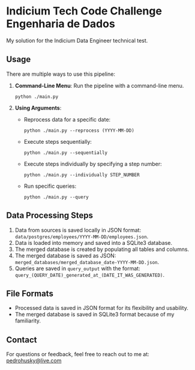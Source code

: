 # Indicium Tech Code Challenge Engenharia de Dados

My solution for the Indicium Data Engineer technical test.

## Usage

There are multiple ways to use this pipeline:

1. **Command-Line Menu**: Run the pipeline with a command-line menu.
    ```
    python ./main.py
    ```

2. **Using Arguments**:
    - Reprocess data for a specific date:
        ```
        python ./main.py --reprocess (YYYY-MM-DD)
        ```
    - Execute steps sequentially:
        ```
        python ./main.py --sequentially
        ```
    - Execute steps individually by specifying a step number:
        ```
        python ./main.py --individually STEP_NUMBER
        ```
    - Run specific queries:
        ```
        python ./main.py --query
        ```

## Data Processing Steps

1. Data from sources is saved locally in JSON format: `data/postgres/employees/YYYY-MM-DD/employees.json`.
2. Data is loaded into memory and saved into a SQLite3 database.
3. The merged database is created by populating all tables and columns.
4. The merged database is saved as JSON: `merged_databases/merged_database_date-YYYY-MM-DD.json`.
5. Queries are saved in `query_output` with the format: `query_(QUERY_DATE)_generated_at_(DATE_IT_WAS_GENERATED)`.

## File Formats

- Processed data is saved in JSON format for its flexibility and usability.
- The merged database is saved in SQLite3 format because of my familiarity.

## Contact

For questions or feedback, feel free to reach out to me at: pedrohusky@live.com

